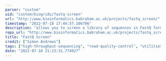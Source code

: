 ```yaml
---
parser: "custom"
uid: "custom/biogrids/fastq-screen"
url: "http://www.bioinformatics.babraham.ac.uk/projects/fastq_screen/"
timestamp: "2022-07-18 17:44:57.106706"
description: "allows you to screen a library of sequences in FastQ format against a set of sequence databases so you can see if the composition of the library matches with what you expect."
repo_url: "http://www.bioinformatics.babraham.ac.uk/projects/fastq_screen/"
title: "FastQ Screen"
credit: ["Simon Andrews"]
tags: ["high-throughput-sequencing", "read-quality-control", "utilities", "wgs-analysis"]
date: "2022-07-18 21:23:31.774927"
---
```

